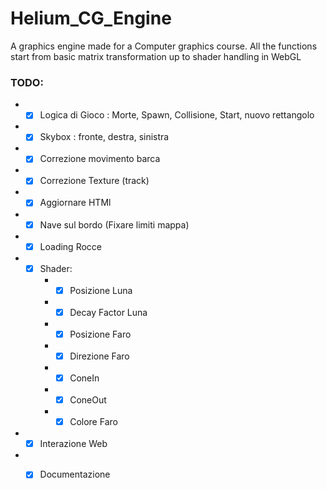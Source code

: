 # Helium_CG_Engine
A graphics engine made for a Computer graphics course. All the functions start from basic matrix transformation up to shader handling in WebGL

### TODO:
* -[x] Logica di Gioco : Morte, Spawn, Collisione, Start, nuovo rettangolo
* -[x] Skybox : fronte, destra, sinistra
* -[x] Correzione movimento barca
* -[x] Correzione Texture (track)
* -[x] Aggiornare HTMl
* -[x] Nave sul bordo (Fixare limiti mappa)
* -[x] Loading Rocce
* -[x] Shader:
    * -[x] Posizione Luna
    * -[x] Decay Factor Luna
    * -[x] Posizione Faro
    * -[x] Direzione Faro
    * -[x] ConeIn
    * -[x] ConeOut
    * -[x] Colore Faro
* -[x] Interazione Web
* -[x] Documentazione

